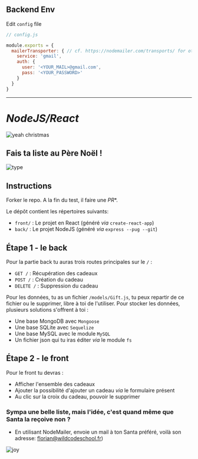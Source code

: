 ## Backend Env

Edit `config` file 

```javascript
// config.js

module.exports = {
  mailerTransporter: { // cf. https://nodemailer.com/transports/ for others transport mechanisms
    service: 'gmail',
    auth: {
      user: '<YOUR_MAIL>@gmail.com',
      pass: '<YOUR_PASSWORD>'
    }
  }
}
```

---------

# *NodeJS/React*

![yeah christmas](https://media.giphy.com/media/11EjiLDatd0syA/giphy.gif)

## Fais ta liste au Père Noël !

![type](https://media.giphy.com/media/RRerwvHrb0nxm/giphy.gif)

## Instructions
Forker le repo.
A la fin du test, il faire une *PR**. 

Le dépôt contient les répertoires suivants:
* `front/` : Le projet en React (généré _via_ `create-react-app`)
* `back/` : Le projet NodeJS (généré _via_ `express --pug --git`)

## Étape 1 - le back

Pour la partie back tu auras trois routes principales sur le `/` : 

* `GET /` : Récupération des cadeaux
* `POST /` : Création du cadeau 
* `DELETE /` : Suppression du cadeau 

Pour les données, tu as un fichier `/models/Gift.js`, tu peux repartir de ce fichier ou le supprimer, libre à toi de l'utiliser. Pour stocker les données, plusieurs solutions s'offrent à toi : 
* Une base MongoDB avec `Mongoose`
* Une base SQLite avec `Sequelize`
* Une base MySQL avec le module `MySQL`
* Un fichier json qui tu iras éditer _via_ le module `fs`

## Étape 2 - le front

Pour le front tu devras : 
* Afficher l'ensemble des cadeaux 
* Ajouter la possibilité d'ajouter un cadeau _via_ le formulaire présent
* Au clic sur la croix du cadeau, pouvoir le supprimer 

### Sympa une belle liste, mais l'idée, c'est quand même que Santa la reçoive non ?
  
* En utilisant NodeMailer, envoie un mail à ton Santa préféré, voilà son adresse: florian@wildcodeschool.fr)

![joy](https://media.giphy.com/media/26n62j7cS0aZOYCu4/giphy.gif)
